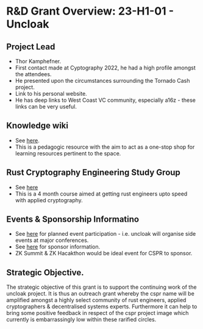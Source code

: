 # R&D Grant Overview: 23-H1-01 - Uncloak

## Project Lead

* Thor Kamphefner.
* First contact made at Cyptography 2022, he had a high profile amongst the attendees. 
* He presented upon the circumstances surrounding the Tornado Cash project.
* Link to his personal website.
* He has deep links to West Coast VC community, especially a16z - these links can be very useful.

## Knowledge wiki

* See [here](https://uncloak.org).
* This is a pedagogic resource with the aim to act as a one-stop shop for learning resources pertinent to the space.

## Rust Cryptography Engineering Study Group

* See [here](https://uncloak.org/courses/rust+cryptography+engineering/course-Rust+Cryptography+Engineering+Study+Group+Syllabus)
* This is a 4 month course aimed at getting rust engineers upto speed with applied cryptography.

## Events & Sponsorship Informatino

* See [here](https://hackmd.io/@thor314/rkdsG6mOo#What-Other-Events) for planned event participation - i.e. uncloak will organise side events at major conferences.
* See [here](https://hackmd.io/@thor314/rkdsG6mOo#Uncloak-Sponsorship) for sponsor information.
* ZK Summit & ZK Hacakthon would be ideal event for CSPR to sponsor.

## Strategic Objective.

The strategic objective of this grant is to support the continuing work of the uncloak project.  It is thus an outreach grant whereby the cspr name will be amplified amongst a highly select community of rust engineers, applied cryptographers & decentralised systems experts.  Furthermore it can help to bring some positive feedback in respect of the cspr project image which currently is embarrassingly low within these rarified circles.

